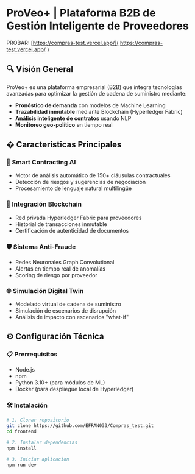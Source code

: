 # ProVeo+ | Plataforma B2B de Gestión Inteligente de Proveedores

PROBAR: [https://compras-test.vercel.app/]( https://compras-test.vercel.app/ ) 

## 🔍 Visión General
ProVeo+ es una plataforma empresarial (B2B) que integra tecnologías avanzadas para optimizar la gestión de cadena de suministro mediante:

- **Pronóstico de demanda** con modelos de Machine Learning
- **Trazabilidad inmutable** mediante Blockchain (Hyperledger Fabric)
- **Análisis inteligente de contratos** usando NLP
- **Monitoreo geo-político** en tiempo real

## � Características Principales

### 🤖 Smart Contracting AI
- Motor de análisis automático de 150+ cláusulas contractuales
- Detección de riesgos y sugerencias de negociación
- Procesamiento de lenguaje natural multilingüe

### 🔗 Integración Blockchain
- Red privada Hyperledger Fabric para proveedores
- Historial de transacciones inmutable
- Certificación de autenticidad de documentos

### 🛡️ Sistema Anti-Fraude
- Redes Neuronales Graph Convolutional
- Alertas en tiempo real de anomalías
- Scoring de riesgo por proveedor

### 🌐 Simulación Digital Twin
- Modelado virtual de cadena de suministro
- Simulación de escenarios de disrupción
- Análisis de impacto con escenarios "what-if"

## ⚙️ Configuración Técnica

### 📋 Prerrequisitos
- Node.js 
- npm 
- Python 3.10+ (para módulos de ML)
- Docker (para despliegue local de Hyperledger)

### 🛠️ Instalación
```bash
# 1. Clonar repositorio
git clone https://github.com/EFRAN033/Compras_test.git
cd frontend

# 2. Instalar dependencias
npm install

# 3. Iniciar aplicacion
npm run dev
